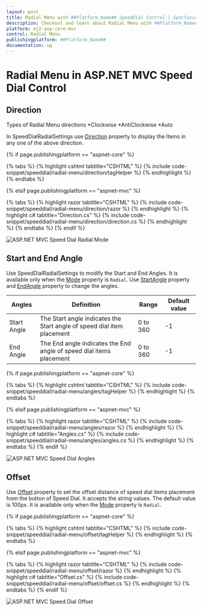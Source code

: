 ```yaml
---
layout: post
title: Radial Menu with ##Platform_Name## SpeedDial Control | Syncfusion
description: Checkout and learn about Radial Menu with ##Platform_Name## SpeedDial control of Syncfusion Essential JS 2 and more details.
platform: ej2-asp-core-mvc
control: Radial Menu
publishingplatform: ##Platform_Name##
documentation: ug
---
```


# Radial Menu in ASP.NET MVC Speed Dial Control

## Direction

Types of Radial Menu directions
*Clockwise
*AntiClockwise
*Auto

In SpeedDialRadialSettings use [Direction](https://help.syncfusion.com/cr/aspnetmvc-js2/Syncfusion.EJ2.Buttons.SpeedDialAnimationSettings.html#Syncfusion_EJ2_Buttons_SpeedDialAnimationSettings_Duration) property to display the Items in any one of the above direction.

{% if page.publishingplatform == "aspnet-core" %}

{% tabs %}
{% highlight cshtml tabtitle="CSHTML" %}
{% include code-snippet/speeddial/radial-menu/direction/tagHelper %}
{% endhighlight %}
{% endtabs %}

{% elsif page.publishingplatform == "aspnet-mvc" %}

{% tabs %}
{% highlight razor tabtitle="CSHTML" %}
{% include code-snippet/speeddial/radial-menu/direction/razor %}
{% endhighlight %}
{% highlight c# tabtitle="Direction.cs" %}
{% include code-snippet/speeddial/radial-menu/direction/direction.cs %}
{% endhighlight %}
{% endtabs %}
{% endif %}

![ASP.NET MVC Speed Dial Radial Mode](images/Radial.png)

## Start and End Angle

Use SpeedDialRadialSettings to modify the Start and End Angles. It is available only when the [Mode](https://help.syncfusion.com/cr/aspnetmvc-js2/Syncfusion.EJ2.Buttons.SpeedDial.html#Syncfusion_EJ2_Buttons_SpeedDial_Mode) property is `Radial`. Use [StartAngle](https://help.syncfusion.com/cr/aspnetmvc-js2/Syncfusion.EJ2.Buttons.SpeedDialRadialSettings.html#Syncfusion_EJ2_Buttons_SpeedDialRadialSettings_StartAngle) property and [EndAngle](https://help.syncfusion.com/cr/aspnetmvc-js2/Syncfusion.EJ2.Buttons.SpeedDialRadialSettings.html#Syncfusion_EJ2_Buttons_SpeedDialRadialSettings_EndAngle) property to change the angles.

| Angles | Definition | Range  | Default value|
| --- | --- | --- | ---|
| Start Angle | The Start angle indicates the Start angle of speed dial item placement | 0 to 360 | -1 | 
| End Angle | The End angle indicates the End angle of speed dial items placement | 0 to 360 | -1 |

{% if page.publishingplatform == "aspnet-core" %}

{% tabs %}
{% highlight cshtml tabtitle="CSHTML" %}
{% include code-snippet/speeddial/radial-menu/angles/tagHelper %}
{% endhighlight %}
{% endtabs %}

{% elsif page.publishingplatform == "aspnet-mvc" %}

{% tabs %}
{% highlight razor tabtitle="CSHTML" %}
{% include code-snippet/speeddial/radial-menu/angles/razor %}
{% endhighlight %}
{% highlight c# tabtitle="Angles.cs" %}
{% include code-snippet/speeddial/radial-menu/angles/angles.cs %}
{% endhighlight %}
{% endtabs %}
{% endif %}

![ASP.NET MVC Speed Dial Angles](images/Angle.png)

## Offset

Use [Offset](https://help.syncfusion.com/cr/aspnetmvc-js2/Syncfusion.EJ2.Buttons.SpeedDialRadialSettings.html#Syncfusion_EJ2_Buttons_SpeedDialRadialSettings_Offset) property to set the offset distance of speed dial items placement from the button of Speed Dial. It accepts the string values. The default value is 100px. It is available only when the [Mode](https://help.syncfusion.com/cr/aspnetmvc-js2/Syncfusion.EJ2.Buttons.SpeedDial.html#Syncfusion_EJ2_Buttons_SpeedDial_Mode) property is `Radial`.

{% if page.publishingplatform == "aspnet-core" %}

{% tabs %}
{% highlight cshtml tabtitle="CSHTML" %}
{% include code-snippet/speeddial/radial-menu/offset/tagHelper %}
{% endhighlight %}
{% endtabs %}

{% elsif page.publishingplatform == "aspnet-mvc" %}

{% tabs %}
{% highlight razor tabtitle="CSHTML" %}
{% include code-snippet/speeddial/radial-menu/offset/razor %}
{% endhighlight %}
{% highlight c# tabtitle="Offset.cs" %}
{% include code-snippet/speeddial/radial-menu/offset/offset.cs %}
{% endhighlight %}
{% endtabs %}
{% endif %}

![ASP.NET MVC Speed Dial Offset](images/Offset.png)
